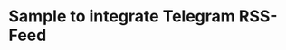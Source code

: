 # Sample to integrate Telegram RSS-Feed

<div id="telegram-feed"></div>
<script>
  async function fetchTelegramRSS() {
    const response = await fetch("https://t.me/s/yourchannelname/rss"); // Consider using a CORS proxy if needed
    const data = await response.text();
    const parser = new DOMParser();
    const rss = parser.parseFromString(data, "application/xml");
    const items = rss.querySelectorAll("item");

    let htmlContent = "<ul>";
    items.forEach(item => {
      const title = item.querySelector("title").textContent;
      const link = item.querySelector("link").textContent;
      htmlContent += `<li><a href="${link}" target="_blank">${title}</a></li>`;
    });
    htmlContent += "</ul>";
    document.getElementById("telegram-feed").innerHTML = htmlContent;
  }
  fetchTelegramRSS();
</script>
